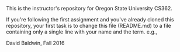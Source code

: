 This is the instructor's repository for Oregon State University CS362.

If you're following the first assignment and you've already cloned
this repository, your first task is to change this file (README.md) to
a file containing only a single line with your name and the term. e.g.,

David Baldwin, Fall 2016



